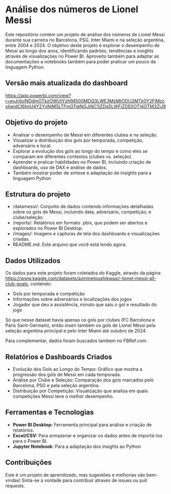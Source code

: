 # Análise dos números de Lionel Messi

Este repositório contém um projeto de análise dos números de Lionel Messi durante sua carreira no Barcelona, PSG, Inter Miami e na seleção argentina, entre 2004 e 2024. O objetivo deste projeto é explorar o desempenho de Messi ao longo dos anos, identificando padrões, tendências e insights através de visualizações no Power BI. Aproveito também para adaptar as documentações a notebooks também para poder praticar um pouco da linguagem Python.

## Versão mais atualizada do dashboard

https://app.powerbi.com/view?r=eyJrIjoiNDdmOTkzOWUtYzhlMS00MDQ3LWE3MzMtODU2MTk0Y2FlMzcxIiwidCI6ImU4Y2YyNjM5LTFmOTgtNGJiNC1iZDg5LWFiZDE0OTI4OTM3ZiJ9

## Objetivo do projeto

- Analisar o desempenho de Messi em diferentes clubes e na seleção.
- Visualizar a distribuição dos gols por temporada, competição, adversário e local.
- Explorar a evolução dos gols ao longo do tempo e como eles se comparam em diferentes contextos (clubes vs. seleção).
- Aprender e praticar habilidades no Power BI, incluindo criação de dashboards, uso de DAX e análise de dados.
- Também mostrar poder de síntese e adaptação de insights para a linguagem Python

## Estrutura do projeto

- /datamessi/: Conjunto de dados contendo informações detalhadas sobre os gols de Messi, incluindo data, adversário, competição, e clube/seleção.
- /reports/: Relatórios em formato .pbix, que podem ser abertos e explorados no Power BI Desktop.
- /images/: Imagens e capturas de tela dos dashboards e visualizações criadas.
- README.md: Este arquivo que você está lendo agora.

## Dados Utilizados

Os dados para este projeto foram coletados do Kaggle, através da página https://www.kaggle.com/datasets/azminetoushikwasi/-lionel-messi-all-club-goals, contendo:

- Gols por temporada e competição
- Informações sobre adversários e localizações dos jogos
- Jogador que deu a assistência, minuto que saiu o gol e resultado do jogo

Só que nesse dataset havia apenas os gols por clubes (FC Barcelona e Paris Saint-Germain), então inseri também os gols de Lionel Messi pela seleção argentina principal e pelo Inter Miami até outubro de 2024.

Para complementar, dados foram buscados tambem no FBRef.com.

## Relatórios e Dashboards Criados

- Evolução dos Gols ao Longo do Tempo: Gráfico que mostra a progressão dos gols de Messi em cada temporada.
- Análise por Clube e Seleção: Comparação dos gols marcados pelo Barcelona, PSG e pela seleção argentina.
- Distribuição por Competição: Visualização que analisa em quais competições Messi teve o melhor desempenho.

## Ferramentas e Tecnologias

- **Power BI Desktop:** Ferramenta principal para análise e criação de relatórios.
- **Excel/CSV:** Para armazenar e organizar os dados antes de importá-los para o Power BI.
- **Jupyter Notebook:** Para a adaptação dos insights ao Python

## Contribuições

Este é um projeto de aprendizado, mas sugestões e melhorias são bem-vindas! Sinta-se à vontade para contribuir através de issues ou pull requests.
